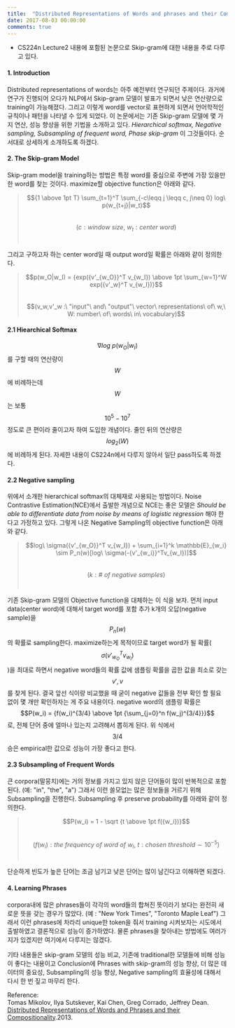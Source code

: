 ```yaml
---
title:  "Distributed Representations of Words and phrases and their Compositionality"
date: 2017-08-03 00:00:00
comments: true
---
```


- CS224n Lecture2 내용에 포함된 논문으로 Skip-gram에 대한 내용을 주로 다루고 있다.

#### 1. Introduction <br>
Distributed representations of words는 아주 예전부터 연구되던 주제이다. 과거에 연구가 진행되어 오다가
NLP에서 Skip-gram 모델이 발표가 되면서 낮은 연산량으로 training이 가능해졌다.
그리고 이렇게 word를 vector로 표현하게 되면서 언어학적인 규칙이나 패턴을 나타낼 수 있게 되었다.
이 논문에서는 기존 Skip-gram 모델에 몇 가지 연산, 성능 향상을 위한 기법을 소개하고 있다.
*Hierarchical softmax, Negative sampling, Subsampling of frequent word, Phase skip-gram* 이 그것들이다.
순서대로 상세하게 소개하도록 하겠다.

#### 2. The Skip-gram Model <br>
Skip-gram model을 training하는 방법은 특정 word를 중심으로 주변에 가장 있을만한 word를 찾는 것이다.
maximize할 objective function은 아래와 같다. <br>
> $${1 \above 1pt T} \sum_{t=1}^T \sum_{-c\leqq j \leqq c, j\neq 0} log\ p(w_{t+j}|w_t)$$ <br>
> $$(c : window\ size,\ w_t : center\ word)$$ <br>

그리고 구하고자 하는 center word일 때 output word일 확률은 아래와 같이 정의한다.
> $$p(w_O|w_I) = {exp({v'_{w_O}}^T v_{w_I}) \above 1pt \sum_{w=1}^W exp({v'_w}^T v_{w_I})}$$ <br>
> $$(v_w,v'_w :\ "input"\ and\ "output"\ vector\ representations\ of\ w,\ W: number\ of\ words\ in\ vocabulary)$$

#### 2.1 Hiearchical Softmax <br>
$$\nabla log\ p(w_O|w_I)$$를 구할 때의 연산량이 $$W$$에 비례하는데 $$W$$는 보통 $$10^5-10^7$$ 정도로 큰 편이라
줄이고자 하여 도입한 개념이다. 줄인 뒤의 연산량은 $$log_2(W)$$에 비례하게 된다.
자세한 내용이 CS224n에서 다루지 않아서 일단 pass하도록 하겠다.

#### 2.2 Negative sampling <br>
위에서 소개한 hierarchical softmax의 대체재로 사용되는 방법이다.
Noise Contrastive Estimation(NCE)에서 출발한 개념으로 NCE는 좋은 모델은 *Should be able to differentiate
data from noise by means of logistic regression* 해야 한다고 가정하고 있다.
그렇게 나온 Negative Sampling의 objective function은 아래와 같다. <br>
> $$log\ \sigma({v'_{w_O}}^T v_{w_I}) + \sum_{i=1}^k \mathbb{E}_{w_i} \sim P_n(w)[log\ \sigma(-{v'_{w_i}}^Tv_{w_I})]$$ <br>
> $$(k : \#\ of\ negative\ samples)$$ <br>

기존 Skip-gram 모델의 Objective function을 대체하는 이 식을 보자.
먼저 input data(center word)에 대해서 target word를 포함 추가 k개의 오답(negative sample)을 $$P_n(w)$$의 확률로 sampling한다.
maximize하는게 목적이므로 target word가 될 확률($$\sigma({v'_{w_O}}^T v_{w_I})$$)을 최대로 하면서
negative word들의 확률 값에 샘플링 확률을 곱한 값을 최소로 갖는 $$v',v$$를 찾게 된다.
결국 앞선 식이랑 비교했을 때 굳이 negative 값들을 전부 확인 할 필요 없이 몇 개만 확인하자는 게
주요 내용이다.
negative word의 샘플링 확률은 $$P(w_i) = {f(w_i)^{3/4} \above 1pt {\sum_{j=0}^n f(w_j)^{3/4}}}$$ 로,
전체 단어 중에 얼마나 있는지 고려해서 뽑히게 된다. 위 식에서 $$3/4$$승은 empirical한 값으로 성능이 가장 좋다고 한다.

#### 2.3 Subsampling of Frequent Words <br>
큰 corpora(말뭉치)에는 거의 정보를 가지고 있지 않은 단어들이 많이 반복적으로 포함된다. (예: "in", "the", "a")
그래서 이런 쓸모없는 많은 정보들을 거르기 위해 Subsampling을 진행한다.
Subsampling 후 preserve probability를 아래와 같이 정의한다. <br>
> $$P(w_i) = 1 - \sqrt {t \above 1pt f({w_i})}$$<br>
> $$(f(w_i):the\ frequency\ of\ word\ of\ w_i,\ t: chosen\ threshold \sim 10^{-5})$$ <br>

단순하게 빈도가 높은 단어는 조금 남기고 낮은 단어는 많이 남긴다고 이해하면 되겠다.

#### 4. Learning Phrases <br>
corpora내에 많은 phrases들이 각각의 word들의 합쳐진 뜻이라기 보다는 완전히 새로운 뜻을 갖는 경우가
많았다. (예 : "New York Times", "Toronto Maple Leaf") 그래서 이런 phrases에 차라리 unique한 token을 줘서
training 시켜보자는 시도에서 출발하였고 결론적으로 성능이 증가하였다.
물론 phrases을 찾아내는 방법에도 여러가지가 있겠지만 여기에서 다루지는 않겠다.

기타 내용들은 skip-gram 모델의 성능 비교, 기존에 traditional한 모델들에 비해 성능이 좋다는 내용이고
Conclusion에 Phrases with skip-gram의 성능 향상, 더 많은 데이터의 중요성, Subsampling의 성능 향상, Negative sampling의
효율성에 대해서 다시 한 번 짚고 마무리 한다.

Reference: <br>
Tomas Mikolov, Ilya Sutskever, Kai Chen, Greg Corrado, Jeffrey Dean. [Distributed Representations of Words and Phrases and their Compositionality](http://papers.nips.cc/paper/5021-distributed-representations-of-words-and-phrases-and-their-compositionality.pdf).2013.
